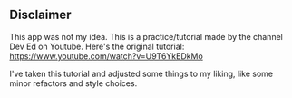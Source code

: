 ## Disclaimer

This app was not my idea. This is a practice/tutorial made by the channel Dev Ed on Youtube. Here's the original
tutorial: https://www.youtube.com/watch?v=U9T6YkEDkMo

I've taken this tutorial and adjusted some things to my liking, like some minor refactors and style choices. 
